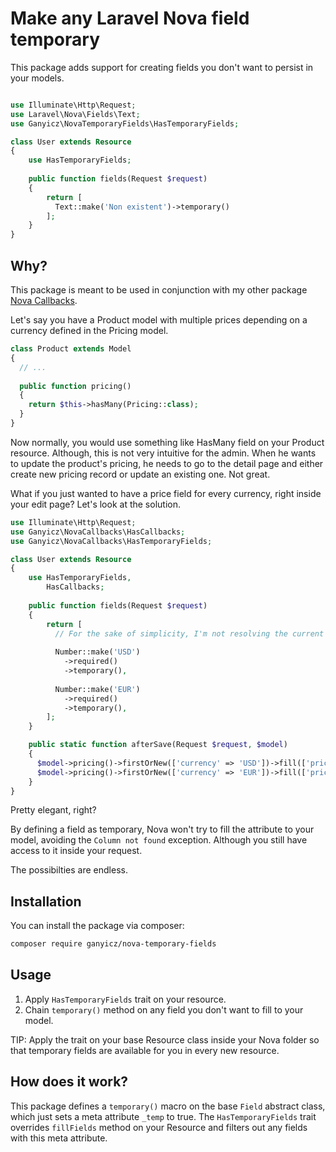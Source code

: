 # Make any Laravel Nova field temporary

This package adds support for creating fields you don't want to persist in your models.

```php

use Illuminate\Http\Request;
use Laravel\Nova\Fields\Text;
use Ganyicz\NovaTemporaryFields\HasTemporaryFields;

class User extends Resource
{
    use HasTemporaryFields;
    
    public function fields(Request $request)
    {
        return [
          Text::make('Non existent')->temporary()
        ];
    }
}
```

## Why?

This package is meant to be used in conjunction with my other package [Nova Callbacks](https://github.com/ganyicz/nova-callbacks).

Let's say you have a Product model with multiple prices depending on a currency defined in the Pricing model.

```php
class Product extends Model
{
  // ...
  
  public function pricing()
  {
    return $this->hasMany(Pricing::class);
  }
}
```

Now normally, you would use something like HasMany field on your Product resource. Although, this is not very intuitive for the admin. When he wants to update the product's pricing, he needs to go to the detail page and either create new pricing record or update an existing one. Not great. 

What if you just wanted to have a price field for every currency, right inside your edit page? Let's look at the solution.

```php
use Illuminate\Http\Request;
use Ganyicz\NovaCallbacks\HasCallbacks;
use Ganyicz\NovaCallbacks\HasTemporaryFields;

class User extends Resource
{
    use HasTemporaryFields,
        HasCallbacks;
    
    public function fields(Request $request)
    {
        return [
          // For the sake of simplicity, I'm not resolving the current price
        
          Number::make('USD')
            ->required()
            ->temporary(),
            
          Number::make('EUR')
            ->required()
            ->temporary(),
        ];
    }

    public static function afterSave(Request $request, $model)
    {
      $model->pricing()->firstOrNew(['currency' => 'USD'])->fill(['price' => $request->input('USD')])->save();
      $model->pricing()->firstOrNew(['currency' => 'EUR'])->fill(['price' => $request->input('EUR')])->save();
    }
}
```

Pretty elegant, right?

By defining a field as temporary, Nova won't try to fill the attribute to your model, avoiding the `Column not found` exception. Although you still have access to it inside your request.

The possibilties are endless.

## Installation

You can install the package via composer:

```bash
composer require ganyicz/nova-temporary-fields
```

## Usage

1. Apply `HasTemporaryFields` trait on your resource. 
2. Chain `temporary()` method on any field you don't want to fill to your model.

TIP: Apply the trait on your base Resource class inside your Nova folder so that temporary fields are available for you in every new resource.

## How does it work?

This package defines a `temporary()` macro on the base `Field` abstract class, which just sets a meta attribute `_temp` to true.
The `HasTemporaryFields` trait overrides `fillFields` method on your Resource and filters out any fields with this meta attribute.
